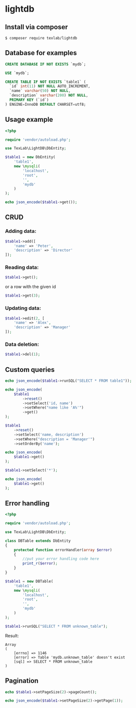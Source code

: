 # lightdb

## Install via composer

```
$ composer require texlab/lightdb
```

## Database for examples
```sql
CREATE DATABASE IF NOT EXISTS `mydb`;

USE `mydb`;

CREATE TABLE IF NOT EXISTS `table1` (
  `id` int(11) NOT NULL AUTO_INCREMENT,
  `name` varchar(50) NOT NULL,
  `description` varchar(200) NOT NULL,
  PRIMARY KEY (`id`)
) ENGINE=InnoDB DEFAULT CHARSET=utf8;
```

## Usage example

```php
<?php

require 'vendor/autoload.php';

use TexLab\LightDB\DbEntity;

$table1 = new DbEntity(
    'table1',
    new \mysqli(
        'localhost',
        'root',
        '',
        'mydb'
    )
);

echo json_encode($table1->get());
```

## CRUD
### Adding data:
```php
$table1->add([
    'name' => 'Peter',
    'description' => 'Director'
]);
```

### Reading data:
```php
$table1->get();
```
or a row with the given id

```php
$table1->get(3);
```

### Updating data:
```php
$table1->edit(2, [
    'name' => 'Alex',
    'description' => 'Manager'
]);
```

### Data deletion:
```php
$table1->del(1);
```
## Custom queries

```php
echo json_encode($table1->runSQL("SELECT * FROM table1"));
```

```php
echo json_encode(
    $table1
        ->reset()
        ->setSelect('id, name')
        ->setWhere("name like 'A%'")
        ->get()
);
```

```php
$table1
    ->reset()
    ->setSelect('name, description')
    ->setWhere("description = 'Manager'")
    ->setOrderBy('name');

echo json_encode(
    $table1->get()
);

$table1->setSelect('*');

echo json_encode(
    $table1->get()
);
```
## Error handling

```php
<?php

require 'vendor/autoload.php';

use TexLab\LightDB\DbEntity;

class DBTable extends DbEntity
{
    protected function errorHandler(array $error)
    {
        //put your error handling code here
        print_r($error);
    }
}

$table1 = new DBTable(
    'table1',
    new \mysqli(
        'localhost',
        'root',
        '',
        'mydb'
    )
);

$table1->runSQL("SELECT * FROM unknown_table");
```
Result:
```
Array
(
    [errno] => 1146
    [error] => Table 'mydb.unknown_table' doesn't exist
    [sql] => SELECT * FROM unknown_table
)
```
## Pagination

```php
echo $table1->setPageSize(2)->pageCount();
```

```php
echo json_encode($table1->setPageSize(2)->getPage(1));
```




